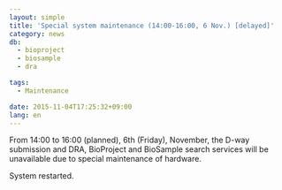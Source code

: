 ```yaml
---
layout: simple
title: 'Special system maintenance (14:00-16:00, 6 Nov.) [delayed]'
category: news
db:
  - bioproject
  - biosample
  - dra

tags:
  - Maintenance

date: 2015-11-04T17:25:32+09:00
lang: en
---
```


From 14:00 to 16:00 (planned), 6th (Friday), November, the D-way submission and DRA, BioProject and BioSample search services will be unavailable due to special maintenance of hardware.<br>

<p><span class="attention_text">System restarted.</span></p>
